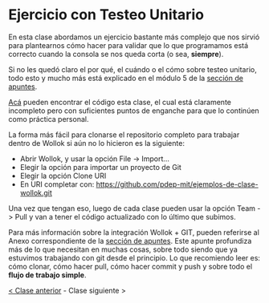 # Ejercicio con Testeo Unitario

En esta clase abordamos un ejercicio bastante más complejo que nos sirvió para plantearnos cómo hacer para validar que lo que programamos está correcto cuando la consola se nos queda corta (o sea, **siempre**).

Si no les quedó claro el por qué, el cuándo o el cómo sobre testeo unitario, todo esto y mucho más está explicado en el módulo 5 de la [sección de apuntes](http://www.pdep.com.ar/material/apuntes).

[Acá](https://github.com/pdep-mit/ejemplos-de-clase-wollok/tree/master/ejemplos-de-clase/src/clase2) pueden encontrar el código esta clase, el cual está claramente incompleto pero con suficientes puntos de enganche para que lo continúen como práctica personal.

La forma más fácil para clonarse el repositorio completo para trabajar dentro de Wollok si aún no lo hicieron es la siguiente:
- Abrir Wollok, y usar la opción File -> Import...
- Elegir la opción para importar un proyecto de Git
- Elegir la opción Clone URI
- En URI completar con: https://github.com/pdep-mit/ejemplos-de-clase-wollok.git

Una vez que tengan eso, luego de cada clase pueden usar la opción Team -> Pull y van a tener el código actualizado con lo último que subimos.

Para más información sobre la integración Wollok + GIT, pueden referirse al Anexo correspondiente de la [sección de apuntes](http://www.pdep.com.ar/material/apuntes). Este apunte profundiza más de lo que necesitan en muchas cosas, sobre todo siendo que ya estuvimos trabajando con git desde el principio. Lo que recomiendo leer es: cómo clonar, cómo hacer pull, cómo hacer commit y push y sobre todo el **flujo de trabajo simple**.

[< Clase anterior](https://github.com/pdep-mit/bitacora-de-clase/blob/master/clase-17.md) - Clase siguiente >
